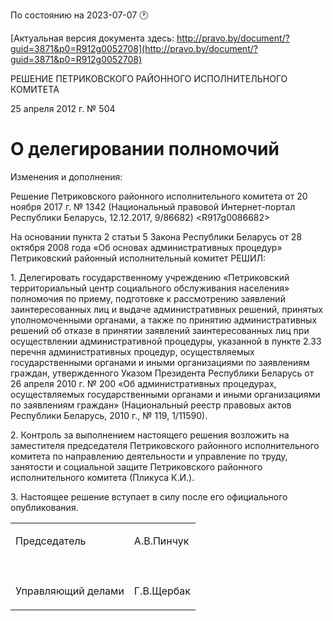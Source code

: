 По состоянию на 2023-07-07 &#x1F550;

[Актуальная версия документа здесь: http://pravo.by/document/?guid=3871&p0=R912g0052708](http://pravo.by/document/?guid=3871&p0=R912g0052708)

<p>РЕШЕНИЕ ПЕТРИКОВСКОГО РАЙОННОГО ИСПОЛНИТЕЛЬНОГО КОМИТЕТА</p>
<p>25 апреля 2012 г. № 504</p>
<h1>О делегировании полномочий</h1>
<p>Изменения и дополнения:</p>
<p>Решение Петриковского районного исполнительного комитета от 20 ноября 2017 г. № 1342 (Национальный правовой Интернет-портал Республики Беларусь, 12.12.2017, 9/86682) &lt;R917g0086682&gt;</p>
<p></p>
<p>На основании пункта 2 статьи 5 Закона Республики Беларусь от 28 октября 2008 года «Об основах административных процедур» Петриковский районный исполнительный комитет РЕШИЛ:</p>
<p>1. Делегировать государственному учреждению «Петриковский территориальный центр социального обслуживания населения» полномочия по приему, подготовке к рассмотрению заявлений заинтересованных лиц и выдаче административных решений, принятых уполномоченными органами, а также по принятию административных решений об отказе в принятии заявлений заинтересованных лиц при осуществлении административной процедуры, указанной в пункте 2.33 перечня административных процедур, осуществляемых государственными органами и иными организациями по заявлениям граждан, утвержденного Указом Президента Республики Беларусь от 26 апреля 2010 г. № 200 «Об административных процедурах, осуществляемых государственными органами и иными организациями по заявлениям граждан» (Национальный реестр правовых актов Республики Беларусь, 2010 г., № 119, 1/11590).</p>
<p>2. Контроль за выполнением настоящего решения возложить на заместителя председателя Петриковского районного исполнительного комитета по направлению деятельности и управление по труду, занятости и социальной защите Петриковского районного исполнительного комитета (Пликуса К.И.).</p>
<p>3. Настоящее решение вступает в силу после его официального опубликования.</p>
<p></p>
<table>
<tr>
<td><p>Председатель</p></td>
<td><p>А.В.Пинчук</p></td>
</tr>
<tr>
<td><p></p></td>
<td><p></p></td>
</tr>
<tr>
<td><p>Управляющий делами</p></td>
<td><p>Г.В.Щербак</p></td>
</tr>
</table>
<p></p>